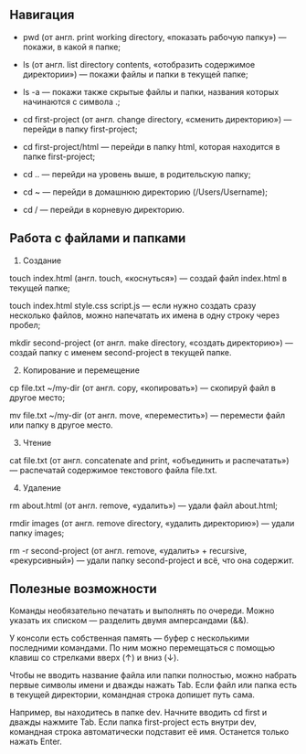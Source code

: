 ## Навигация

- pwd (от англ. print working directory, «показать рабочую папку») — покажи, в какой я папке;

- ls (от англ. list directory contents, «отобразить содержимое директории») — покажи файлы и папки в текущей папке;

- ls -a — покажи также скрытые файлы и папки, названия которых начинаются с символа .;

- cd first-project (от англ. change directory, «сменить директорию») — перейди в папку first-project;

- cd first-project/html — перейди в папку html, которая находится в папке first-project;

- cd .. — перейди на уровень выше, в родительскую папку;

- cd ~ — перейди в домашнюю директорию (/Users/Username);

- cd / — перейди в корневую директорию.

## Работа с файлами и папками

1. Создание

touch index.html (англ. touch, «коснуться») — создай файл index.html в текущей папке;

touch index.html style.css script.js — если нужно создать сразу несколько файлов, можно напечатать их имена в одну строку через пробел;

mkdir second-project (от англ. make directory, «создать директорию») — создай папку с именем second-project в текущей папке.

2. Копирование и перемещение

cp file.txt ~/my-dir (от англ. copy, «копировать») — скопируй файл в другое место;

mv file.txt ~/my-dir (от англ. move, «переместить») — перемести файл или папку в другое место.

3. Чтение

cat file.txt (от англ. concatenate and print, «объединить и распечатать») — распечатай содержимое текстового файла file.txt.

4. Удаление

rm about.html (от англ. remove, «удалить») — удали файл about.html;

rmdir images (от англ. remove directory, «удалить директорию») — удали папку images;

rm -r second-project (от англ. remove, «удалить» + recursive, «рекурсивный») — удали папку second-project и всё, что она содержит.

## Полезные возможности

Команды необязательно печатать и выполнять по очереди. Можно указать их списком — разделить двумя амперсандами (&&).

У консоли есть собственная память — буфер с несколькими последними командами. По ним можно перемещаться с помощью клавиш со стрелками вверх (↑) и вниз (↓).

Чтобы не вводить название файла или папки полностью, можно набрать первые символы имени и дважды нажать Tab. Если файл или папка есть в текущей директории, командная строка допишет путь сама.

Например, вы находитесь в папке dev. Начните вводить cd first и дважды нажмите Tab. Если папка first-project есть внутри dev, командная строка автоматически подставит её имя. Останется только нажать Enter.